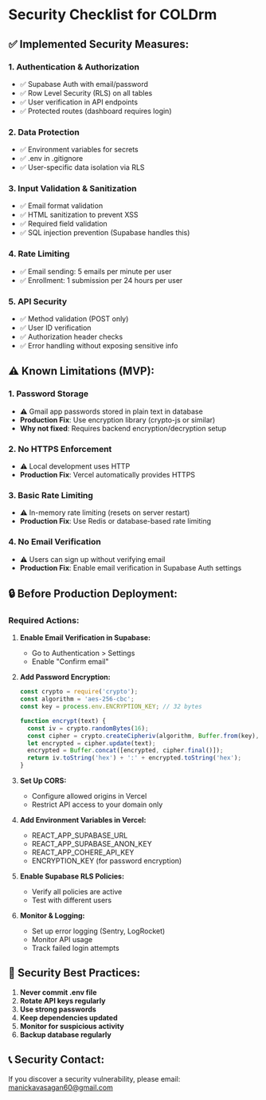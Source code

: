 # Security Checklist for COLDrm

## ✅ Implemented Security Measures:

### 1. **Authentication & Authorization**
- ✅ Supabase Auth with email/password
- ✅ Row Level Security (RLS) on all tables
- ✅ User verification in API endpoints
- ✅ Protected routes (dashboard requires login)

### 2. **Data Protection**
- ✅ Environment variables for secrets
- ✅ .env in .gitignore
- ✅ User-specific data isolation via RLS

### 3. **Input Validation & Sanitization**
- ✅ Email format validation
- ✅ HTML sanitization to prevent XSS
- ✅ Required field validation
- ✅ SQL injection prevention (Supabase handles this)

### 4. **Rate Limiting**
- ✅ Email sending: 5 emails per minute per user
- ✅ Enrollment: 1 submission per 24 hours per user

### 5. **API Security**
- ✅ Method validation (POST only)
- ✅ User ID verification
- ✅ Authorization header checks
- ✅ Error handling without exposing sensitive info

## ⚠️ Known Limitations (MVP):

### 1. **Password Storage**
- ⚠️ Gmail app passwords stored in plain text in database
- **Production Fix**: Use encryption library (crypto-js or similar)
- **Why not fixed**: Requires backend encryption/decryption setup

### 2. **No HTTPS Enforcement**
- ⚠️ Local development uses HTTP
- **Production Fix**: Vercel automatically provides HTTPS

### 3. **Basic Rate Limiting**
- ⚠️ In-memory rate limiting (resets on server restart)
- **Production Fix**: Use Redis or database-based rate limiting

### 4. **No Email Verification**
- ⚠️ Users can sign up without verifying email
- **Production Fix**: Enable email verification in Supabase Auth settings

## 🔒 Before Production Deployment:

### Required Actions:

1. **Enable Email Verification in Supabase:**
   - Go to Authentication > Settings
   - Enable "Confirm email"

2. **Add Password Encryption:**
   ```javascript
   const crypto = require('crypto');
   const algorithm = 'aes-256-cbc';
   const key = process.env.ENCRYPTION_KEY; // 32 bytes
   
   function encrypt(text) {
     const iv = crypto.randomBytes(16);
     const cipher = crypto.createCipheriv(algorithm, Buffer.from(key), iv);
     let encrypted = cipher.update(text);
     encrypted = Buffer.concat([encrypted, cipher.final()]);
     return iv.toString('hex') + ':' + encrypted.toString('hex');
   }
   ```

3. **Set Up CORS:**
   - Configure allowed origins in Vercel
   - Restrict API access to your domain only

4. **Add Environment Variables in Vercel:**
   - REACT_APP_SUPABASE_URL
   - REACT_APP_SUPABASE_ANON_KEY
   - REACT_APP_COHERE_API_KEY
   - ENCRYPTION_KEY (for password encryption)

5. **Enable Supabase RLS Policies:**
   - Verify all policies are active
   - Test with different users

6. **Monitor & Logging:**
   - Set up error logging (Sentry, LogRocket)
   - Monitor API usage
   - Track failed login attempts

## 🚨 Security Best Practices:

1. **Never commit .env file**
2. **Rotate API keys regularly**
3. **Use strong passwords**
4. **Keep dependencies updated**
5. **Monitor for suspicious activity**
6. **Backup database regularly**

## 📞 Security Contact:

If you discover a security vulnerability, please email: manickavasagan60@gmail.com